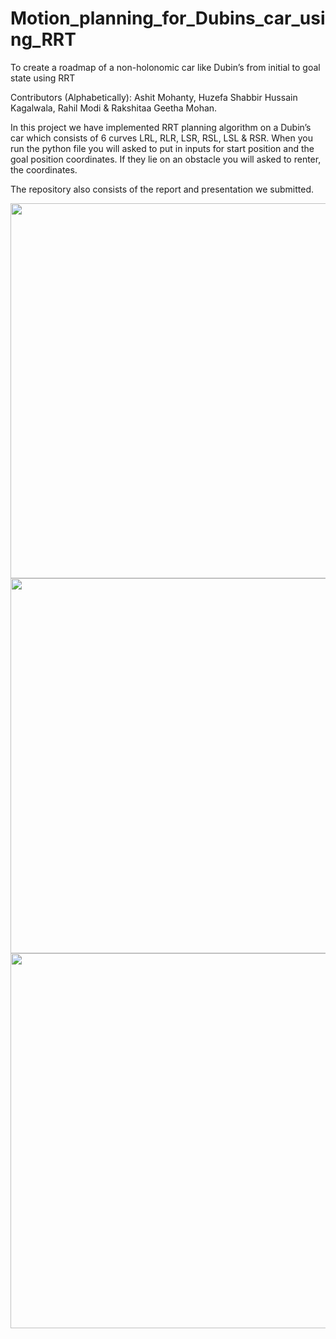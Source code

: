 # Motion_planning_for_Dubins_car_using_RRT
To create a roadmap of a non-holonomic car like Dubin’s from initial to goal state using RRT

Contributors (Alphabetically): Ashit Mohanty, Huzefa Shabbir Hussain Kagalwala, Rahil Modi & Rakshitaa Geetha Mohan.

In this project we have implemented RRT planning algorithm on a Dubin’s car which consists of 6 curves LRL, RLR, LSR, RSL, LSL & RSR.
When you run the python file you will asked to put in inputs for start position and the goal position coordinates. If they lie on an obstacle you will asked to renter, the coordinates.

The repository also consists of the report and presentation we submitted.

<img src="https://user-images.githubusercontent.com/56795228/91084052-5f8f0200-e619-11ea-8780-42e8bb1305f6.png" width="600">
<img src="https://user-images.githubusercontent.com/56795228/91084055-60279880-e619-11ea-8d1c-005a479e99db.png" width="600">
<img src="https://user-images.githubusercontent.com/56795228/91084058-60c02f00-e619-11ea-912c-234c7324ea11.png" width="600">


